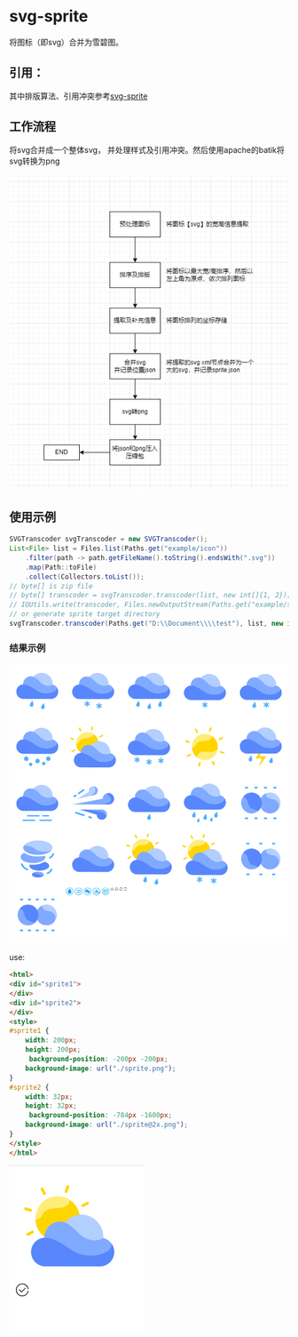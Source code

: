 # svg-sprite

将图标（即svg）合并为雪碧图。

## 引用：

其中排版算法、引用冲突参考[svg-sprite](https://github.com/svg-sprite/svg-sprite)

## 工作流程

将svg合并成一个整体svg， 并处理样式及引用冲突。然后使用apache的batik将svg转换为png

![](./example/flow.png)

## 使用示例

``` java
SVGTranscoder svgTranscoder = new SVGTranscoder();
List<File> list = Files.list(Paths.get("example/icon"))
    .filter(path -> path.getFileName().toString().endsWith(".svg"))
    .map(Path::toFile)
    .collect(Collectors.toList());
// byte[] is zip file
// byte[] transcoder = svgTranscoder.transcoder(list, new int[]{1, 2});
// IOUtils.write(transcoder, Files.newOutputStream(Paths.get("example/sprite/sprite.zip")));
// or generate sprite target directory
svgTranscoder.transcoder(Paths.get("D:\\Document\\\\test"), list, new int[]{1, 2});
```

### 结果示例



![sprite](.\example\sprite\sprite.png)

use:

```html
<html>
<div id="sprite1">
</div>
<div id="sprite2">
</div>
<style>
#sprite1 {
	width: 200px;
	height: 200px;
	 background-position: -200px -200px;
	background-image: url("./sprite.png");
}
#sprite2 {
	width: 32px;
	height: 32px;
	 background-position: -784px -1600px;
	background-image: url("./sprite@2x.png");
}
</style>
</html>
```

![](./example/html.png)

